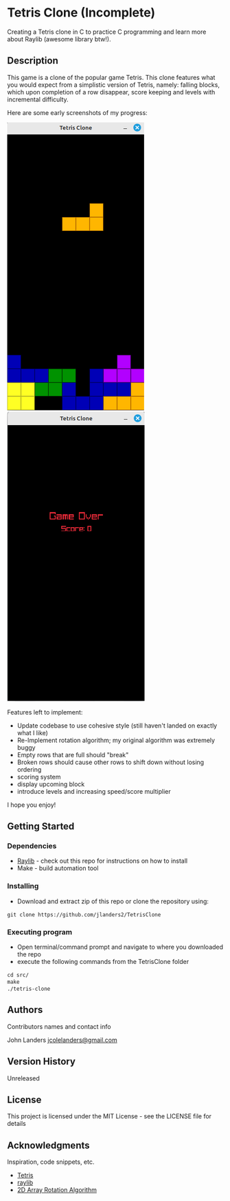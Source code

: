 # Tetris Clone (Incomplete)

Creating a Tetris clone in C to practice C programming and learn more about Raylib (awesome library btw!).

## Description

This game is a clone of the popular game Tetris. This clone features what you would expect from a simplistic version of Tetris, namely: falling blocks, which upon completion of a row disappear, score keeping and levels with incremental difficulty.

Here are some early screenshots of my progress:

![gameplay](screenshots/game_screenshot.png "Gameplay")
![gameover](screenshots/game_over_screenshot.png "Game Over")

Features left to implement:
- Update codebase to use cohesive style (still haven't landed on exactly what I like)
- Re-Implement rotation algorithm; my original algorithm was extremely buggy
- Empty rows that are full should "break"
- Broken rows should cause other rows to shift down without losing ordering
- scoring system
- display upcoming block
- introduce levels and increasing speed/score multiplier

I hope you enjoy!

## Getting Started

### Dependencies

* [Raylib](https://github.com/raysan5/raylib) - check out this repo for instructions on how to install
* Make - build automation tool

### Installing

* Download and extract zip of this repo or clone the repository using:
```
git clone https://github.com/jlanders2/TetrisClone
```

### Executing program

* Open terminal/command prompt and navigate to where you downloaded the repo
* execute the following commands from the TetrisClone folder
```
cd src/
make
./tetris-clone
```

## Authors

Contributors names and contact info

John Landers [jcolelanders@gmail.com](mailto:jcolelanders@gmail.com)

## Version History

Unreleased

## License

This project is licensed under the MIT License - see the LICENSE file for details

## Acknowledgments

Inspiration, code snippets, etc.
* [Tetris](https://en.wikipedia.org/wiki/Tetris)
* [raylib](https://github.com/raysan5/raylib)
* [2D Array Rotation Algorithm](https://stackoverflow.com/questions/42519/how-do-you-rotate-a-two-dimensional-array/8664879#8664879)
